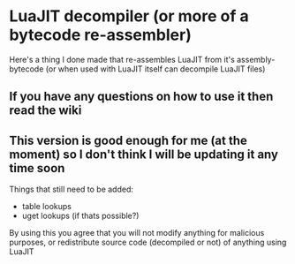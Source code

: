 LuaJIT decompiler (or more of a bytecode re-assembler)
======================================================

Here's a thing I done made that re-assembles LuaJIT from it's assembly-bytecode (or when used with LuaJIT itself can decompile LuaJIT files)


## If you have any questions on how to use it then read the wiki ##

## This version is good enough for me (at the moment) so I don't think I will be updating it any time soon ##
Things that still need to be added:
* table lookups
* uget lookups (if thats possible?)

By using this you agree that you will not modify anything for malicious purposes, or redistribute source code (decompiled or not) of anything using LuaJIT
